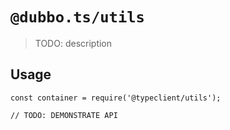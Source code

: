 # `@dubbo.ts/utils`
  > TODO: description
  
  ## Usage
  
  ```
  const container = require('@typeclient/utils');
  
  // TODO: DEMONSTRATE API
  ```